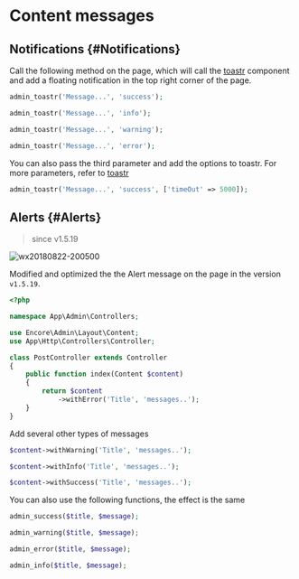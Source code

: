 # Content messages

## Notifications {#Notifications}

Call the following method on the page, which will call the [toastr](https://github.com/CodeSeven/toastr) component and add a floating notification in the top right corner of the page.

```php
admin_toastr('Message...', 'success');

admin_toastr('Message...', 'info');

admin_toastr('Message...', 'warning');

admin_toastr('Message...', 'error');
```

You can also pass the third parameter and add the options to toastr. For more parameters, refer to [toastr](https://github.com/CodeSeven/toastr)

```php
admin_toastr('Message...', 'success', ['timeOut' => 5000]);
```

## Alerts {#Alerts}

> since v1.5.19

![wx20180822-200500](https://user-images.githubusercontent.com/1479100/44462262-a9b60500-a646-11e8-84d1-ee22b35106bd.png)

Modified and optimized the the Alert message on the page in the version `v1.5.19`.

```php
<?php

namespace App\Admin\Controllers;

use Encore\Admin\Layout\Content;
use App\Http\Controllers\Controller;

class PostController extends Controller
{
    public function index(Content $content)
    {
        return $content
            ->withError('Title', 'messages..');
    }
}
```

Add several other types of messages

```php
$content->withWarning('Title', 'messages..');

$content->withInfo('Title', 'messages..');

$content->withSuccess('Title', 'messages..');
```

You can also use the following functions, the effect is the same

```php
admin_success($title, $message);

admin_warning($title, $message);

admin_error($title, $message);

admin_info($title, $message);
```
